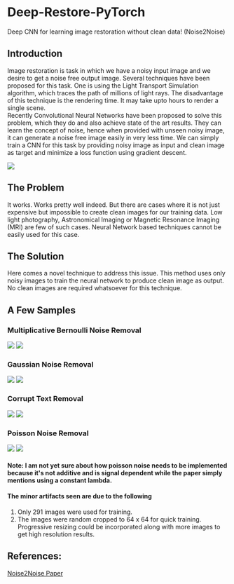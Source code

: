 # Deep-Restore-PyTorch
Deep CNN for learning image restoration without clean data! (Noise2Noise)

## Introduction
Image restoration is task in which we have a noisy input image and we desire to get a noise free output image. Several techniques have been proposed for this task. One is using the Light Transport Simulation algorithm, which traces the path of millions of light rays. The disadvantage of this technique is the rendering time. It may take upto hours to render a single scene.</br>
Recently Convolutional Neural Networks have been proposed to solve this problem, which they do and also achieve state of the art results. They can learn the concept of noise, hence when provided with unseen noisy image, it can generate a noise free image easily in very less time. We can simply train a CNN for this task by providing noisy image as input and clean image as target and minimize a loss function using gradient descent.

![](http://zinggadget.com/wp-content/uploads/2018/07/Noise2Noise-Nvidia-Kecerdasan-Buatan.jpg)

## The Problem
It works. Works pretty well indeed. But there are cases where it is not just expensive but impossible to create clean images for our training data. Low light photography, Astronomical Imaging or Magnetic Resonance Imaging (MRI) are few of such cases. Neural Network based techniques cannot be easily used for this case.

## The Solution
Here comes a novel technique to address this issue. This method uses only noisy images to train the neural network to produce clean image as output. No clean images are required whatsoever for this technique.

## A Few Samples
### Multiplicative Bernoulli Noise Removal
![](imgs/index8.png) ![](imgs/index7.png)
### Gaussian Noise Removal
![](imgs/index4.png) ![](imgs/index3.png)
### Corrupt Text Removal
![](imgs/index2.png) ![](imgs/index.png)</br>
### Poisson Noise Removal
![](imgs/index6.png) ![](imgs/index5.png)
#### Note: I am not yet sure about how poisson noise needs to be implemented because it's not additive and is signal dependent while the paper simply mentions using a constant lambda.</br>

#### The minor artifacts seen are due to the following
1. Only 291 images were used for training.
2. The images were random cropped to 64 x 64 for quick training.</br>
Progressive resizing could be incorporated along with more images to get high resolution results.


## References:
[Noise2Noise Paper](https://arxiv.org/pdf/1803.04189.pdf)

